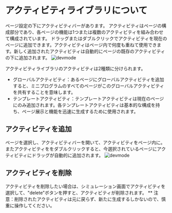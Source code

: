 # アクティビティライブラリについて

ページ設定の下にアクティビティバーがあります。
アクティビティはページの構成部分であり、各ページの機能は1つまたは複数のアクティビティを組み合わせて構成されています。
ドラッグまたはダブルクリックでアクティビティを現在のページに追加できます。アクティビティはページ内で何度も重ねて使用できます。新しく追加されたアクティビティは自動的にページの既存のアクティビティの下に追加されます。
![devmode](https://docimages.blob.core.chinacloudapi.cn/images/Kris/AppsV2/component.png)

アクティビティライブラリのアクティビティは2種類に分けられます。
- グローバルアクティビティ：あるページにグローバルアクティビティを追加すると、ミニプログラムのすべてのページがこのグローバルアクティビティを共有することを意味します。
- テンプレートアクティビティ：テンプレートアクティビティは現在のページにのみ追加されます。各テンプレートアクティビティは基本的な構成を持ち、ページ展示と機能を迅速に生成するために使用されます。


## アクティビティを追加
ページを選択し、アクティビティバーを開いて、アクティビティをページ内に。またアクティビティををダブルクリックすると、今選択されているページにアクティビティにドラッグが自動的に追加されます。
![devmode](https://docimages.blob.core.chinacloudapi.cn/images/Kris/AppsV2/addcomponent.png)

## アクティビティを削除
アクティビティを削除したい場合は、シミュレーション画面でアクティビティを選択して、"delete"ボタンを押すと、アクティビティが削除されます。
** 注意：削除されたアクティビティは元に戻らず、新たに生成するしかないので、慎重に操作してください。
